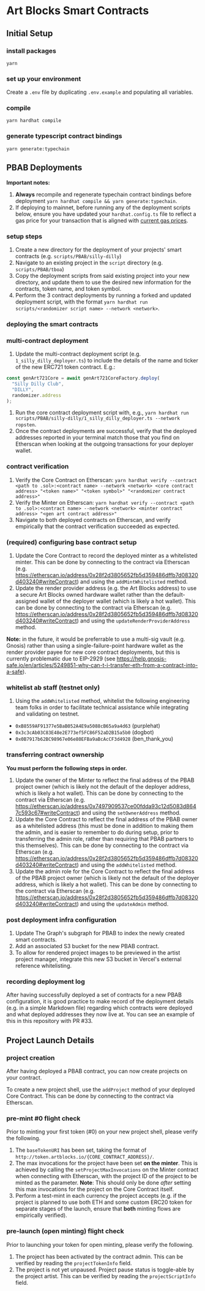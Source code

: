 # Art Blocks Smart Contracts

## Initial Setup

### install packages
`yarn`

### set up your environment

Create a `.env` file by duplicating `.env.example` and populating all variables.

### compile
`yarn hardhat compile`

### generate typescript contract bindings
`yarn generate:typechain`

## PBAB Deployments

**Important notes:**

1. **Always** recompile and regenerate typechain contract bindings before deployment `yarn hardhat compile && yarn generate:typechain`.
1. If deploying to mainnet, before running any of the deployment scripts below, ensure you have updated your `hardhat.config.ts` file to reflect a gas price for your transaction that is aligned with [current gas prices](https://etherscan.io/gastracker).

### setup steps

1. Create a new directory for the deployment of your projects' smart contracts (e.g. `scripts/PBAB/silly-dilly`)
1. Navigate to an existing project in the `script` directory (e.g. `scripts/PBAB/tboa`)
1. Copy the deployment scripts from said existing project into your new directory, and update them to use the desired new information for the contracts, token name, and token symbol.
1. Perform the 3 contract deployments by running a forked and updated deployment script, with the format `yarn hardhat run scripts/<randomizer script name> --network <network>`.

### deploying the smart contracts

### multi-contract deployment

1. Update the multi-contract deployment script (e.g. `1_silly_dilly_deployer.ts`) to include the details of the name and ticker of the new ERC721 token contract. E.g.:
```js
const genArt721Core = await genArt721CoreFactory.deploy(
  "Silly Dilly Club",
  "DILLY",
  randomizer.address
);
```
1. Run the core contract deployment script with, e.g., `yarn hardhat run scripts/PBAB/silly-dilly/1_silly_dilly_deployer.ts --network ropsten`.
1. Once the contract deployments are successful, verify that the deployed addresses reported in your terminal match those that you find on Etherscan when looking at the outgoing transactions for your deployer wallet.

### contract verification

1. Verify the Core Contract on Etherscan: `yarn hardhat verify --contract <path to .sol>:<contract name> --network <network> <core contract address> "<token name>" "<token symbol>" "<randomizer contract address>"`
1. Verify the Minter on Etherscan: `yarn hardhat verify --contract <path to .sol>:<contract name> --network <network> <minter contract address> "<gen art contract address>"`
1. Navigate to both deployed contracts on Etherscan, and verify empirically that the contract verification succeeded as expected.

### (required) configuring base contract setup

1. Update the Core Contract to record the deployed minter as a whitelisted minter. This can be done by connecting to the contract via Etherscan (e.g. https://etherscan.io/address/0x28f2d3805652fb5d359486dffb7d08320d403240#writeContract) and using the `addMintWhitelisted` method.
1. Update the render provider address (e.g. the Art Blocks address) to use a secure Art Blocks owned hardware wallet rather than the default-assigned wallet of the deployer wallet (which is likely a hot wallet). This can be done by connecting to the contract via Etherscan (e.g. https://etherscan.io/address/0x28f2d3805652fb5d359486dffb7d08320d403240#writeContract) and using the `updateRenderProviderAddress` method.

**Note:** in the future, it would be preferrable to use a multi-sig vault (e.g. Gnosis) rather than using a single-failure-point hardware wallet as the render provider payee for new core contract deployments, but this is currently problematic due to EIP-2929 (see https://help.gnosis-safe.io/en/articles/5249851-why-can-t-i-transfer-eth-from-a-contract-into-a-safe).

### whitelist ab staff (testnet only)

1. Using the `addWhitelisted` method, whitelist the following engineering team folks in order to facilitate technical assistance while integrating and validating on testnet.
- `0xB8559AF91377e5BaB052A4E9a5088cB65a9a4d63` (purplehat)
- `0x3c3cAb03C83E48e2E773ef5FC86F52aD2B15a5b0` (dogbot)
- `0x0B7917b62BC98967e06e80EFBa9aBcAcCF3d4928` (ben_thank_you)

### transferring contract ownership

**You must perform the following steps in order.**

1. Update the owner of the Minter to reflect the final address of the PBAB project owner (which is likely not the default of the deployer address, which is likely a hot wallet). This can be done by connecting to the contract via Etherscan (e.g. https://etherscan.io/address/0x7497909537ce00fdda93c12d5083d8647c593c67#writeContract) and using the `setOwnerAddress` method.
1. Update the Core Contract to reflect the final address of the PBAB owner as a whitelisted address (this must be done in addition to making them the admin, and is easier to remember to do during setup, prior to transferring the admin role, rather than requiring that PBAB partners to this themselves). This can be done by connecting to the contract via Etherscan (e.g. https://etherscan.io/address/0x28f2d3805652fb5d359486dffb7d08320d403240#writeContract) and using the `addWhitelisted` method.
1. Update the admin role for the Core Contract to reflect the final address of the PBAB project owner (which is likely not the default of the deployer address, which is likely a hot wallet). This can be done by connecting to the contract via Etherscan (e.g. https://etherscan.io/address/0x28f2d3805652fb5d359486dffb7d08320d403240#writeContract) and using the `updateAdmin` method.

### post deployment infra configuration

1. Update The Graph's subgraph for PBAB to index the newly created smart contracts.
1. Add an associated S3 bucket for the new PBAB contract.
1. To allow for rendered project images to be previewed in the artist project manager, integrate this new S3 bucket in Vercel's external reference whitelisting.

### recording deployment log

After having successfully deployed a set of contracts for a new PBAB configuration, it is good practice to make record of the deployment details (e.g. in a simple Markdown file) regarding which contracts were deployed and what deployed addresses they now live at. You can see an example of this in this repository with PR #33.

## Project Launch Details

### project creation

After having deployed a PBAB contract, you can now create projects on your contract.

To create a new project shell, use the `addProject` method of your deployed Core Contract. This can be done by connecting to the contract via Etherscan.

### pre-mint #0 flight check

Prior to minting your first token (#0) on your new project shell, please verify the following.

1. The `baseTokenURI` has been set, taking the format of `http://token.artblocks.io/{CORE_CONTRACT_ADDRESS}/`.
1. The max invocations for the project have been set **on the minter**. This is achieved by calling the `setProjectMaxInvocations` on the Minter contract when connecting with Etherscan, with the project ID of the project to be minted as the parameter. **Note**: This should only be done _after_ setting this max invocations for the project on the Core Contract itself.
1. Perform a test-mint in each currency the project accepts (e.g. if the project is planned to use both ETH and some custom ERC20 token for separate stages of the launch, ensure that **both** minting flows are empirically verified).

### pre-launch (open minting) flight check

Prior to launching your token for open minting, please verify the following.

1. The project has been activated by the contract admin. This can be verified by reading the `projectTokenInfo` field.
1. The project is not yet unpaused. Project pause status is toggle-able by the project artist. This can be verified by reading the `projectScriptInfo` field.
